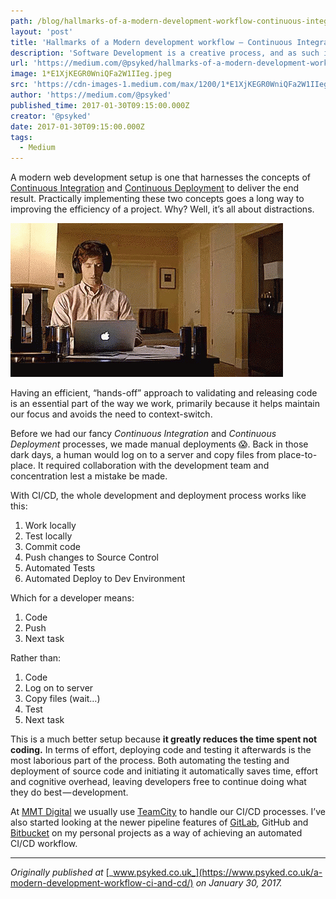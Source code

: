 ```yaml
---
path: /blog/hallmarks-of-a-modern-development-workflow-continuous-integration-deployment-811b2545be39/
layout: 'post'
title: 'Hallmarks of a Modern development workflow — Continuous Integration & Deployment'
description: 'Software Development is a creative process, and as such it’s important to minimise the things which can disrupt your flow.'
url: 'https://medium.com/@psyked/hallmarks-of-a-modern-development-workflow-continuous-integration-deployment-811b2545be39'
image: 1*E1XjKEGR0WniQFa2W1IIeg.jpeg
src: 'https://cdn-images-1.medium.com/max/1200/1*E1XjKEGR0WniQFa2W1IIeg.jpeg'
author: 'https://medium.com/@psyked'
published_time: 2017-01-30T09:15:00.000Z
creator: '@psyked'
date: 2017-01-30T09:15:00.000Z
tags:
  - Medium
---
```


A modern web development setup is one that harnesses the concepts of [Continuous Integration](https://www.thoughtworks.com/continuous-integration) and [Continuous Deployment](https://www.agilealliance.org/glossary/continuous-deployment/) to deliver the end result. Practically implementing these two concepts goes a long way to improving the efficiency of a project. Why? Well, it’s all about distractions.

![](0*l3g-jcefVme6mQjx.gif)

Having an efficient, “hands-off” approach to validating and releasing code is an essential part of the way we work, primarily because it helps maintain our focus and avoids the need to context-switch.

Before we had our fancy _Continuous Integration_ and _Continuous Deployment_ processes, we made manual deployments 😱. Back in those dark days, a human would log on to a server and copy files from place-to-place. It required collaboration with the development team and concentration lest a mistake be made.

With CI/CD, the whole development and deployment process works like this:

1.  Work locally
2.  Test locally
3.  Commit code
4.  Push changes to Source Control
5.  Automated Tests
6.  Automated Deploy to Dev Environment

Which for a developer means:

1.  Code
2.  Push
3.  Next task

Rather than:

1.  Code
2.  Log on to server
3.  Copy files (wait…)
4.  Test
5.  Next task

This is a much better setup because **it greatly reduces the time spent not coding.** In terms of effort, deploying code and testing it afterwards is the most laborious part of the process. Both automating the testing and deployment of source code and initiating it automatically saves time, effort and cognitive overhead, leaving developers free to continue doing what they do best — development.

At [MMT Digital](https://www.mmtdigital.co.uk/) we usually use [TeamCity](https://www.jetbrains.com/teamcity/) to handle our CI/CD processes. I’ve also started looking at the newer pipeline features of [GitLab](https://docs.gitlab.com/ee/ci/pipelines.html), GitHub and [Bitbucket](https://bitbucket.org/product/features/pipelines) on my personal projects as a way of achieving an automated CI/CD workflow.

---

_Originally published at_ [_www.psyked.co.uk_](https://www.psyked.co.uk/a-modern-development-workflow-ci-and-cd/) _on January 30, 2017._
